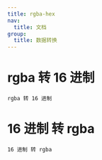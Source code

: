 ```yaml
---
title: rgba-hex
nav:
  title: 文档
group:
  title: 数据转换
---
```


# rgba 转 16 进制

<code src="./RgbaToHex.tsx">rgba 转 16 进制</code>

# 16 进制 转 rgba

<code src="./HexToRgba.tsx">16 进制 转 rgba</code>
